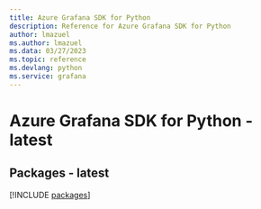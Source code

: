 ```yaml
---
title: Azure Grafana SDK for Python
description: Reference for Azure Grafana SDK for Python
author: lmazuel
ms.author: lmazuel
ms.data: 03/27/2023
ms.topic: reference
ms.devlang: python
ms.service: grafana
---
```

# Azure Grafana SDK for Python - latest
## Packages - latest
[!INCLUDE [packages](grafana-index.md)]